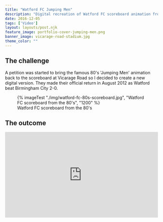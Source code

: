 ```yaml
---
title: "Watford FC Jumping Men"
description: "Digital recreation of Watford FC scoreboard animation from the 1980's"
date: 2016-12-05
tags: ['Video']
layout: layouts/post.njk
feature_image: portfolio-cover-jumping-men.png
banner_image: vicarage-road-stadium.jpg
theme_color: ""
---
```

## The challenge

A petition was started to bring the famous 80's 'Jumping Men' animation back to the scoreboard at Vicarage Road so I decided to create a new digital version. They made their official return in August 2012 as Watford beat Birmingham City 2-0.

<figure>
{% imageTest "./img/watford-fc-80s-scoreboard.jpg", "Watford FC scoreboard from the 80's", "1200" %}
<figcaption>Watford FC scoreboard from the 80's</figcaption>
</figure>

## The outcome

<div style="padding:56% 0 0 0;position:relative;max-width:100%;"><iframe src="https://player.vimeo.com/video/157342169?autoplay=1&loop=1&title=0&byline=0&portrait=0" style="position:absolute;top:0;left:0;width:100%;height:100%;" frameborder="0" allow="autoplay; fullscreen; picture-in-picture" allowfullscreen></iframe></div><script src="https://player.vimeo.com/api/player.js"></script>
